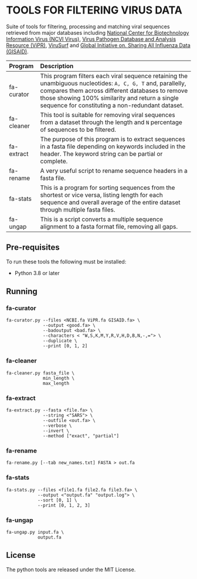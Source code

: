 # **TOOLS FOR FILTERING VIRUS DATA**


Suite of tools for filtering, processing and matching viral sequences retrieved from major databases including [National Center for Biotechnology Information Virus (NCVI Virus)](https://www.ncbi.nlm.nih.gov/labs/virus/vssi/#/), [Virus Pathogen Database and Analysis Resource (ViPR)](https://www.viprbrc.org/brc/home.spg?decorator=vipr), [ViruSurf]( http://geco.deib.polimi.it/virusurf/) and [Global Initiative on. Sharing All Influenza Data (GISAID)]( https://www.gisaid.org/). 



| Program                             | Description                                                                                                    |
|:----------------------------------- |:-------------------------------------------------------------------------------------------------------------- |
|fa-curator                           | This program filters each viral sequence retaining the unambiguous                                                                                                  nucleotides: `A, C, G, T` and, parallelly, compares them across different databases to remove those showing                                                          100% similarity and return a single sequence for constituting a non-redundant dataset.                         |
|fa-cleaner                           | This tool is suitable for removing viral sequences from a dataset through the length and `N` percentage                                                             of sequences to be filtered.                                                                                  |
|fa-extract                           | The purpose of this program is to extract sequences in a fasta file depending on keywords included in the                                                           header. The keyword string can be partial or complete.                                                        |
|fa-rename                            | A very useful script to rename sequence headers in a fasta file.                                              |
|fa-stats                             | This is a program for sorting sequences from the shortest or vice versa, listing length for each sequence                                                           and overall average of the entire dataset through multiple fasta files.                                       |
|fa-ungap                             | This is a script converts a multiple sequence alignment to a fasta format file, removing all gaps.            |



## **Pre-requisites**


To run these tools the following must be installed:

-	Python 3.8 or later



## **Running**



### **fa-curator**

```
fa-curator.py --files <NCBI.fa ViPR.fa GISAID.fa> \
              --output <good.fa> \
              --badoutput <bad.fa> \
              --characters < "W,S,K,M,Y,R,V,H,D,B,N,-,="> \
              --duplicate \
              --print [0, 1, 2]
```



### **fa-cleaner**

```
fa-cleaner.py fasta_file \
              min_length \
              max_length

```



### **fa-extract**

```
fa-extract.py --fasta <file.fa> \
              --string <"SARS"> \
              --outfile <out.fa> \
              --verbose \
              --invert \
              --method ["exact", "partial"]
```



### **fa-rename**

```
fa-rename.py [--tab new_names.txt] FASTA > out.fa
```


### **fa-stats**

```
fa-stats.py --files <file1.fa file2.fa file3.fa> \
            --output <"output.fa" "output.log"> \
            --sort [0, 1] \
            --print [0, 1, 2, 3]
```



### **fa-ungap**

```
fa-ungap.py input.fa \
            output.fa
```



## **License**

The python tools are released under the MIT License.

